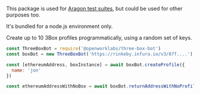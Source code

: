 This package is used for [Aragon test suites](https://github.com/aragon/aragon.js/blob/0dc5416381e091bc86cc9576506c47063d1583e3/packages/aragon-wrapper/src/identity/ThreeBoxProvider.test.js#L2), but could be used for other purposes too.

It's bundled for a node.js environment only.

Create up to 10 3Box profiles programmatically, using a random set of keys.

```js
const ThreeBoxBot = require('@openworklabs/three-box-bot')
const boxBot = new ThreeBoxBot('https://rinkeby.infura.io/v3/87f....')

const [ethereumAddress, boxInstance] = await boxBot.createProfile({
  name: 'jon'
})

const ethereumAddressWithNoBox = await boxBot.returnAddressWithNoProfile()
```

